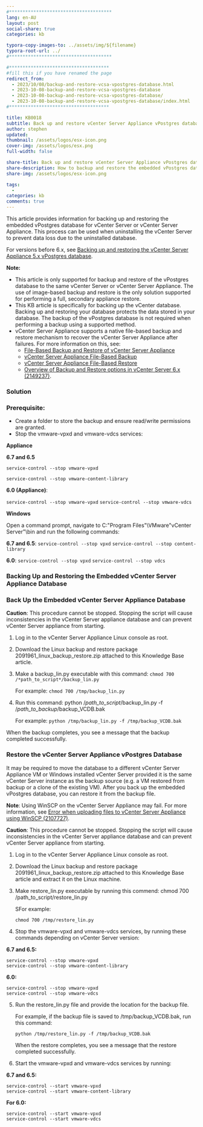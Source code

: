 ```yaml
---
#**************************************
lang: en-AU
layout: post
social-share: true
categories: kb

typora-copy-images-to: ../assets/img/${filename}
typora-root-url: ../
#**************************************

#*************************************
#fill this if you have renamed the page
redirect_from:
  - 2023/10/08/backup-and-restore-vcsa-vpostgres-database.html
  - 2023-10-08-backup-and-restore-vcsa-vpostgres-database
  - 2023-10-08-backup-and-restore-vcsa-vpostgres-database/
  - 2023-10-08-backup-and-restore-vcsa-vpostgres-database/index.html
#*************************************

title: KB0018
subtitle: Back up and restore vCenter Server Appliance vPostgres database
author: stephen
updated:
thumbnail: /assets/logos/esx-icon.png
cover-img: /assets/logos/esx.png
full-width: false

share-title: Back up and restore vCenter Server Appliance vPostgres database
share-description: How to backup and restore the embedded vPostgres database for a VCSA appliance
share-img: /assets/logos/esx-icon.png

tags:
  -
categories: kb
comments: true
---
```


This article provides information for backing up and restoring the embedded vPostgres database for vCenter Server or vCenter Server Appliance. This process can be used when uninstalling the vCenter Server to prevent data loss due to the uninstalled database.

For versions before 6.x, see [Backing up and restoring the vCenter Server Appliance 5.x vPostgres database](https://kb.vmware.com/s/article/2034505).

**Note:**

* This article is only supported for backup and restore of the vPostgres database to the same vCenter Server or vCenter Server Appliance. The use of image-based backup and restore is the only solution supported for performing a full, secondary appliance restore.
* This KB article is specifically for backing up the vCenter database. Backing up and restoring your database protects the data stored in your database. The backup of the vPostgres database is not required when performing a backup using a supported method.
* vCenter Server Appliance supports a native file-based backup and restore mechanism to recover the vCenter Server Appliance after failures. For more information on this, see:
  * [File-Based Backup and Restore of vCenter Server Appliance](https://docs.vmware.com/en/VMware-vSphere/6.5/com.vmware.vsphere.install.doc/GUID-3EAED005-B0A3-40CF-B40D-85AD247D7EA4.html) 
  * [vCenter Server Appliance File-Based Backup](https://featurewalkthrough.vmware.com/t/vsphere-6-5/vcenter-server-appliance-file-based-backup/)
  * [vCenter Server Appliance File-Based Restore](https://featurewalkthrough.vmware.com/t/vsphere-6-5/vcenter-server-appliance-file-based-restore/)
  * [Overview of Backup and Restore options in vCenter Server 6.x (2149237)](https://kb.vmware.com/s/article/2149237).

### Solution

### **Prerequisite**:

* Create a folder to store the backup and ensure read/write permissions are granted.
* Stop the vmware-vpxd and vmware-vdcs services:

**Appliance**

**6.7 and 6.5**

`service-control --stop vmware-vpxd`

`service-control --stop vmware-content-library`

 

**6.0 (Appliance)**:

`service-control --stop vmware-vpxd`
`service-control --stop vmware-vdcs`

**Windows**

Open a command prompt, navigate to C:\"Program Files"\VMware\"vCenter Server"\bin and run the following commands:

**6.7 and 6.5**:
`service-control --stop vpxd`
`service-control --stop content-library`

**6.0**:
`service-control --stop vpxd`
`service-control --stop vdcs`

### **Backing Up and Restoring the Embedded vCenter Server Appliance Database**



### **Back Up the Embedded vCenter Server Appliance Database**

**Caution**: This procedure cannot be stopped. Stopping the script will cause inconsistencies in the vCenter Server appliance database and can prevent vCenter Server appliance from starting.

1. Log in to the vCenter Server Appliance Linux console as root.

2. Download the Linux backup and restore package 2091961_linux_backup_restore.zip attached to this Knowledge Base article.

3. Make a backup_lin.py executable with this command: `chmod 700 /*path_to_script*/backup_lin.py`

   For example:
   `chmod 700 /tmp/backup_lin.py`

4. Run this command: python /*path_to_script*/backup_lin.py -f /*path_to_backup*/backup_VCDB.bak

   For example:
   `python /tmp/backup_lin.py -f /tmp/backup_VCDB.bak`

When the backup completes, you see a message that the backup completed successfully.

### **Restore the vCenter Server Appliance vPostgres Database**

It may be required to move the database to a different vCenter Server Appliance VM or Windows installed vCenter Server provided it is the same vCenter Server instance as the backup source (e.g. a VM restored from backup or a clone of the existing VM). After you back up the embedded vPostgres database, you can restore it from the backup file.

**Note**: Using WinSCP on the vCenter Server Appliance may fail. For more information, see [Error when uploading files to vCenter Server Appliance using WinSCP (2107727)](https://kb.vmware.com/s/article/2107727).

**Caution**: This procedure cannot be stopped. Stopping the script will cause inconsistencies in the vCenter Server appliance database and can prevent vCenter Server appliance from starting.

1. Log in to the vCenter Server Appliance Linux console as root.

2. Download the Linux backup and restore package 2091961_linux_backup_restore.zip attached to this Knowledge Base article and extract it on the Linux machine.

3. Make restore_lin.py executable by running this commend: chmod 700 /path_to_script/restore_lin.py

   SFor example:

   `chmod 700 /tmp/restore_lin.py`

4. Stop the vmware-vpxd and vmware-vdcs services, by running these commands depending on vCenter Server version:

**6.7 and 6.5:**

```terminal 
service-control --stop vmware-vpxd
service-control --stop vmware-content-library
```

**6.0:**

```terminal 
service-control --stop vmware-vpxd
service-control --stop vmware-vdcs
```

5. Run the restore_lin.py file and provide the location for the backup file.

   For example, if the backup file is saved to /tmp/backup_VCDB.bak, run this command:

   `python /tmp/restore_lin.py -f /tmp/backup_VCDB.bak`

   When the restore completes, you see a message that the restore completed successfully.

2. Start the vmware-vpxd and vmware-vdcs services by running:

**6.7 and 6.5:**

``` terminal 
service-control --start vmware-vpxd
service-control --start vmware-content-library
```

**For 6.0:**

```terminal 
service-control --start vmware-vpxd
service-control --start vmware-vdcs
```





